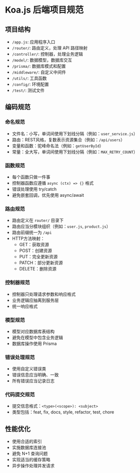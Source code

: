 # Koa.js 后端项目规范

## 项目结构

- `/app.js`: 应用程序入口
- `/router/`: 路由定义，处理 API 路径映射
- `/controller/`: 控制器，处理业务逻辑
- `/model/`: 数据模型，数据库交互
- `/prisma/`: 数据库模式和配置
- `/middleware/`: 自定义中间件
- `/utils/`: 工具函数
- `/config/`: 环境配置
- `/test/`: 测试文件

## 编码规范

### 命名规范

- 文件名：小写，单词间使用下划线分隔（例如：`user_service.js`）
- 路由：REST风格，复数表示资源集合（例如：`/api/users`）
- 变量和函数：驼峰命名法（例如：`getUserById`）
- 常量：全大写，单词间使用下划线分隔（例如：`MAX_RETRY_COUNT`）

### 函数规范

- 每个函数只做一件事
- 控制器函数应遵循 `async (ctx) => {}` 格式
- 错误处理使用 try/catch
- 避免嵌套回调，优先使用 async/await

### 路由规范

- 路由定义在 `router/` 目录下
- 路由应当分模块组织（例如：`user.js`, `product.js`）
- 路由前缀统一为 `/api`
- HTTP方法映射：
  - GET：获取资源
  - POST：创建资源
  - PUT：完全更新资源
  - PATCH：部分更新资源
  - DELETE：删除资源

### 控制器规范

- 控制器只处理请求参数和响应格式
- 业务逻辑应抽离到服务层
- 统一响应格式

### 模型规范

- 模型对应数据库表结构
- 避免在模型中包含业务逻辑
- 数据库操作使用 Prisma

### 错误处理规范

- 使用自定义错误类
- 错误信息应当明确、一致
- 所有错误应当记录日志

### 代码提交规范

- 提交信息格式：`<type>(<scope>): <subject>`
- 类型包括：feat, fix, docs, style, refactor, test, chore

## 性能优化

- 使用合适的索引
- 实施数据库连接池
- 避免 N+1 查询问题
- 实现适当的缓存策略
- 异步操作处理并发请求